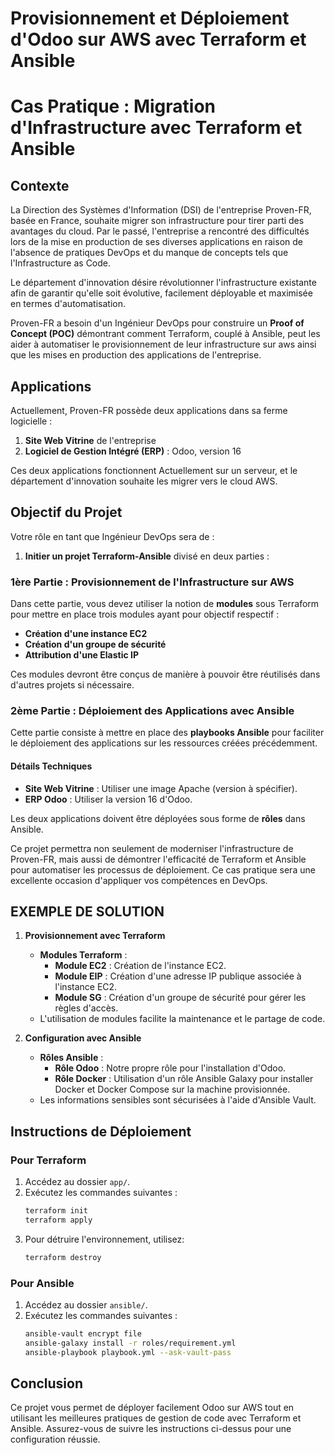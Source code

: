 # Provisionnement et Déploiement d'Odoo sur AWS avec Terraform et Ansible

# Cas Pratique : Migration d'Infrastructure avec Terraform et Ansible

## Contexte

La Direction des Systèmes d'Information (DSI) de l'entreprise Proven-FR, basée en France, souhaite migrer son infrastructure pour tirer parti des avantages du cloud. Par le passé, l'entreprise a rencontré des difficultés lors de la mise en production de ses diverses applications en raison de l'absence de pratiques DevOps et du manque de concepts tels que l'Infrastructure as Code.

Le département d'innovation désire révolutionner l'infrastructure existante afin de garantir qu'elle soit évolutive, facilement déployable et maximisée en termes d'automatisation. 

Proven-FR a besoin d'un Ingénieur DevOps pour construire un **Proof of Concept (POC)** démontrant comment Terraform, couplé à Ansible, peut les aider à automatiser le provisionnement de leur infrastructure sur aws ainsi que les mises en production des applications de l'entreprise.

## Applications

Actuellement, Proven-FR possède deux applications dans sa ferme logicielle :
1. **Site Web Vitrine** de l'entreprise
2. **Logiciel de Gestion Intégré (ERP)** : Odoo, version 16

Ces deux applications fonctionnent Actuellement sur un serveur, et le département d'innovation souhaite les migrer vers le cloud AWS.

## Objectif du Projet

Votre rôle en tant que Ingénieur DevOps sera de :
1. **Initier un projet Terraform-Ansible** divisé en deux parties :

### 1ère Partie : Provisionnement de l'Infrastructure sur AWS

Dans cette partie, vous devez utiliser la notion de **modules** sous Terraform pour mettre en place trois modules ayant pour objectif respectif :
- **Création d'une instance EC2**
- **Création d'un groupe de sécurité**
- **Attribution d'une Elastic IP**

Ces modules devront être conçus de manière à pouvoir être réutilisés dans d'autres projets si nécessaire.

### 2ème Partie : Déploiement des Applications avec Ansible

Cette partie consiste à mettre en place des **playbooks Ansible** pour faciliter le déploiement des applications sur les ressources créées précédemment.

#### Détails Techniques

- **Site Web Vitrine** : Utiliser une image Apache (version à spécifier).
- **ERP Odoo** : Utiliser la version 16 d'Odoo.

Les deux applications doivent être déployées sous forme de **rôles** dans Ansible.


Ce projet permettra non seulement de moderniser l'infrastructure de Proven-FR, mais aussi de démontrer l'efficacité de Terraform et Ansible pour automatiser les processus de déploiement. Ce cas pratique sera une excellente occasion d'appliquer vos compétences en DevOps.
## EXEMPLE DE SOLUTION

1. **Provisionnement avec Terraform**
    - **Modules Terraform** :
        - **Module EC2** : Création de l'instance EC2.
        - **Module EIP** : Création d'une adresse IP publique associée à l'instance EC2.
        - **Module SG** : Création d'un groupe de sécurité pour gérer les règles d'accès.
    - L'utilisation de modules facilite la maintenance et le partage de code.

2. **Configuration avec Ansible**
    - **Rôles Ansible** :
        - **Rôle Odoo** : Notre propre rôle pour l'installation d'Odoo.
        - **Rôle Docker** : Utilisation d'un rôle Ansible Galaxy pour installer Docker et Docker Compose sur la machine provisionnée.
    - Les informations sensibles sont sécurisées à l'aide d'Ansible Vault.

## Instructions de Déploiement

### Pour Terraform

1. Accédez au dossier `app/`.
2. Exécutez les commandes suivantes :
   ```bash
   terraform init
   terraform apply
3. Pour détruire l'environnement, utilisez:
    ```bash
   terraform destroy
   
### Pour Ansible
1. Accédez au dossier `ansible/`.
2. Exécutez les commandes suivantes :
   ```bash
   ansible-vault encrypt file
   ansible-galaxy install -r roles/requirement.yml
   ansible-playbook playbook.yml --ask-vault-pass

## Conclusion
Ce projet vous permet de déployer facilement Odoo sur AWS tout en utilisant les meilleures pratiques de gestion de code avec Terraform et Ansible. Assurez-vous de suivre les instructions ci-dessus pour une configuration réussie.
